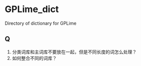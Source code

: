 # GPLime_dict
Directory of dictionary for GPLime


## Q
1. 分类词库和主词库不要放在一起，但是不同长度的词怎么处理？
2. 如何整合不同的词库？

